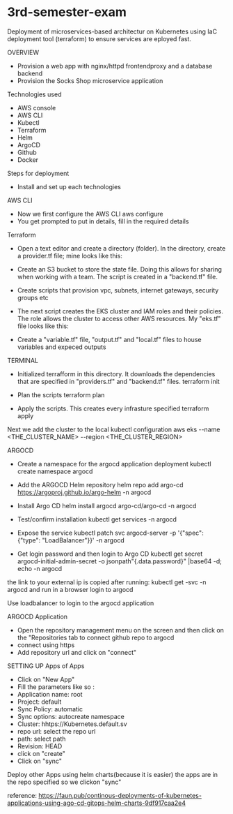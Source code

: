 # 3rd-semester-exam
Deployment of microservices-based architectur on Kubernetes using IaC deployment tool (terraform) to ensure services are eployed fast.

OVERVIEW
- Provision a web app with nginx/httpd frontendproxy and a database backend
- Provision the Socks Shop microservice application

Technologies used
- AWS console
- AWS CLI
- Kubectl
- Terraform
- Helm
- ArgoCD
- Github
- Docker

Steps for deployment
- Install and set up each technologies

AWS CLI
- Now we first configure the AWS CLI
aws configure
- You get prompted to put in details, fill in the required details

Terraform
- Open a text editor and create a directory (folder). In the directory, create a provider.tf file; mine looks like this:

- Create an S3 bucket to store the state file. Doing this allows for sharing when working with a team.
The script is created in a "backend.tf" file.

- Create scripts that provision vpc, subnets, internet gateways, security groups etc

- The next script creates the EKS cluster and IAM roles and their policies. The role allows the cluster to access other AWS resources. My "eks.tf" file looks like this:

- Create a "variable.tf" file, "output.tf" and "local.tf" files to house variables and expeced outputs

TERMINAL
- Initialized terrafform in this directory. It downloads the dependencies that are specified in "providers.tf" and "backend.tf" files.
terraform init

- Plan the scripts
terraform plan

- Apply the scripts. This creates every infrasture specified
terraform apply

Next we add the cluster to the local kubectl configuration
aws eks --name <THE_CLUSTER_NAME> --region <THE_CLUSTER_REGION>

ARGOCD
- Create a namespace for the argocd application deployment
kubectl create namespace argocd

- Add the ARGOCD Helm repository
helm repo add argo-cd https://argoproj.github.io/argo-helm -n argocd

- Install Argo CD
helm install argocd argo-cd/argo-cd -n argocd

- Test/confirm installation
kubectl get services -n argocd

- Expose the service
kubectl patch svc argocd-server -p '{"spec": {"type": "LoadBalancer"}}' -n argocd

- Get login password and then login to Argo CD
kubectl get secret argocd-initial-admin-secret -o jsonpath"{.data.password}" |base64 -d; echo -n argocd

the link to your external ip is copied after running: kubectl get -svc -n argocd and run in a browser
login to argocd

Use loadbalancer to login to the argocd application

ARGOCD Application
- Open the repository management menu on the screen and then click on the "Repositories tab to connect github repo to argocd
- connect using https
- Add repository url and click on "connect"

SETTING UP Apps of Apps
- Click on "New App"
- Fill the parameters like so :
- Application name: root
- Project: default
- Sync Policy: automatic
- Sync options: autocreate namespace
- Cluster: hhtps://Kubernetes.default.sv
- repo url: select the repo url
- path: select path
- Revision: HEAD
- click on "create"
- Click on "sync"

Deploy other Apps using helm charts(because it is easier)
the apps are in the repo specified so we clickon "sync"


reference: https://faun.pub/continous-deployments-of-kubernetes-applications-using-ago-cd-gitops-helm-charts-9df917caa2e4
